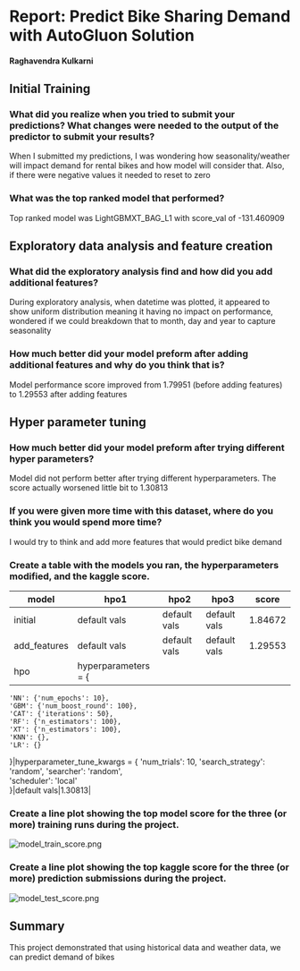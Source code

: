 # Report: Predict Bike Sharing Demand with AutoGluon Solution
#### Raghavendra Kulkarni

## Initial Training
### What did you realize when you tried to submit your predictions? What changes were needed to the output of the predictor to submit your results?
When I submitted my predictions, I was wondering how seasonality/weather will impact demand for rental bikes and how model will consider that. Also, if there were negative values it needed to reset to zero

### What was the top ranked model that performed?
Top ranked model was LightGBMXT_BAG_L1 with score_val of -131.460909

## Exploratory data analysis and feature creation
### What did the exploratory analysis find and how did you add additional features?
During exploratory analysis, when datetime was plotted, it appeared to show uniform distribution meaning it having no impact on performance, wondered if we could breakdown that to month, day and year to capture seasonality

### How much better did your model preform after adding additional features and why do you think that is?
Model performance score improved from 1.79951 (before adding features) to 1.29553 after adding features

## Hyper parameter tuning
### How much better did your model preform after trying different hyper parameters?
Model did not perform better after trying different hyperparameters. The score actually worsened little bit to 1.30813

### If you were given more time with this dataset, where do you think you would spend more time?
I would try to think and add more features that would predict bike demand

### Create a table with the models you ran, the hyperparameters modified, and the kaggle score.
|model|hpo1|hpo2|hpo3|score|
|--|--|--|--|--|
|initial|default vals|default vals|default vals|1.84672|
|add_features|default vals|default vals|default vals|1.29553|
|hpo|hyperparameters = {
    'NN': {'num_epochs': 10},
    'GBM': {'num_boost_round': 100},
    'CAT': {'iterations': 50},
    'RF': {'n_estimators': 100},
    'XT': {'n_estimators': 100},
    'KNN': {},
    'LR': {}
}|hyperparameter_tune_kwargs = {
    'num_trials': 10,
    'search_strategy': 'random',
    'searcher': 'random',  
    'scheduler': 'local'  
}|default vals|1.30813|

### Create a line plot showing the top model score for the three (or more) training runs during the project.

![model_train_score.png](img/model_train_score.png)

### Create a line plot showing the top kaggle score for the three (or more) prediction submissions during the project.

![model_test_score.png](img/model_test_score.png)

## Summary
This project demonstrated that using historical data and weather data, we can predict demand of bikes

